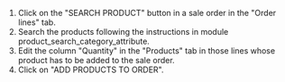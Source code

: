 1.  Click on the "SEARCH PRODUCT" button in a sale order in the "Order lines" tab.
2.  Search the products following the instructions in module
    product_search_category_attribute.
3.  Edit the column "Quantity" in the "Products" tab in those lines whose product
    has to be added to the sale order.
4.  Click on "ADD PRODUCTS TO ORDER".
